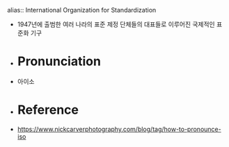 alias:: International Organization for Standardization

- 1947년에 출범한 여러 나라의 표준 제정 단체들의 대표들로 이루어진 국제적인 표준화 기구
- # Pronunciation
- 아이소
- # Reference
- https://www.nickcarverphotography.com/blog/tag/how-to-pronounce-iso
